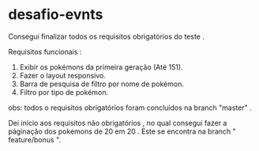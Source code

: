 # desafio-evnts

Consegui finalizar todos os requisitos obrigatórios do teste .

Requisitos funcionais :

1. Exibir os pokémons da primeira geração (Até 151).
2. Fazer o layout responsivo.
3. Barra de pesquisa de filtro por nome de pokémon.
4. Filtro por tipo de pokémon.

obs: todos o requisitos obrigatórios foram concluídos na branch "master" .

Dei início aos requisitos não obrigatórios , no qual consegui fazer a páginação dos pokemons de 20 em 20 .
Este se encontra na branch " feature/bonus ". 
